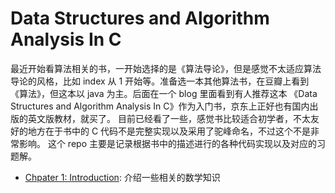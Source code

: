 # Data Structures and Algorithm Analysis In C

最近开始看算法相关的书，一开始选择的是《算法导论》，但是感觉不太适应算法导论的风格，比如 index 从 1 开始等。准备选一本其他算法书，在豆瓣上看到《算法》，但这本以 java 为主。后面在一个 blog 里面看到有人推荐这本 《Data Structures and Algorithm Analysis In C》作为入门书，京东上正好也有国内出版的英文版教材，就买了。
目前已经看了一些，感觉书比较适合初学者，不太友好的地方在于书中的 C 代码不是完整实现以及采用了驼峰命名，不过这个不是非常影响。
这个 repo 主要是记录根据书中的描述进行的各种代码实现以及对应的习题解。

* [Chpater 1: Introduction](chapter_1_Introduction/README.md): 介绍一些相关的数学知识

